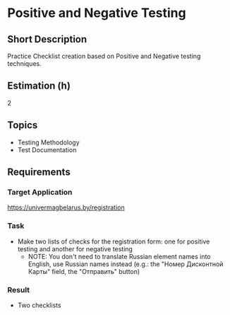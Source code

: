 # Positive and Negative Testing

## Short Description

Practice Checklist creation based on Positive and Negative testing techniques.

## Estimation (h)

2

## Topics

* Testing Methodology
* Test Documentation

## Requirements

### Target Application

<https://univermagbelarus.by/registration>

### Task

* Make two lists of checks for the registration form: one for positive testing and another for negative testing
  * NOTE: You don't need to translate Russian element names into English, use Russian names instead (e.g.: the "Номер
    Дисконтной Карты" field, the "Отправить" button)

### Result

* Two checklists
